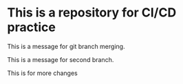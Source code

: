 # This is a repository for CI/CD practice


This is a message for git branch merging.

This is a message for second branch. 

This is for more changes
